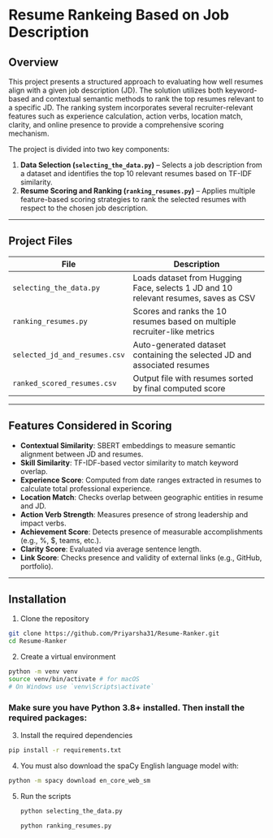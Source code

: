 # Resume Rankeing Based on Job Description

## Overview

This project presents a structured approach to evaluating how well resumes align with a given job description (JD). The solution utilizes both keyword-based and contextual semantic methods to rank the top resumes relevant to a specific JD. The ranking system incorporates several recruiter-relevant features such as experience calculation, action verbs, location match, clarity, and online presence to provide a comprehensive scoring mechanism.

The project is divided into two key components:

1. **Data Selection (`selecting_the_data.py`)** – Selects a job description from a dataset and identifies the top 10 relevant resumes based on TF-IDF similarity.
2. **Resume Scoring and Ranking (`ranking_resumes.py`)** – Applies multiple feature-based scoring strategies to rank the selected resumes with respect to the chosen job description.

---

## Project Files

| File                      | Description                                                                 |
|---------------------------|-----------------------------------------------------------------------------|
| `selecting_the_data.py`   | Loads dataset from Hugging Face, selects 1 JD and 10 relevant resumes, saves as CSV |
| `ranking_resumes.py`      | Scores and ranks the 10 resumes based on multiple recruiter-like metrics    |
| `selected_jd_and_resumes.csv` | Auto-generated dataset containing the selected JD and associated resumes   |
| `ranked_scored_resumes.csv`   | Output file with resumes sorted by final computed score                  |

---

## Features Considered in Scoring

- **Contextual Similarity**: SBERT embeddings to measure semantic alignment between JD and resumes.
- **Skill Similarity**: TF-IDF-based vector similarity to match keyword overlap.
- **Experience Score**: Computed from date ranges extracted in resumes to calculate total professional experience.
- **Location Match**: Checks overlap between geographic entities in resume and JD.
- **Action Verb Strength**: Measures presence of strong leadership and impact verbs.
- **Achievement Score**: Detects presence of measurable accomplishments (e.g., %, $, teams, etc.).
- **Clarity Score**: Evaluated via average sentence length.
- **Link Score**: Checks presence and validity of external links (e.g., GitHub, portfolio).

---

## Installation

1. Clone the repository
```bash
git clone https://github.com/Priyarsha31/Resume-Ranker.git
cd Resume-Ranker
```

2. Create a virtual environment
```bash
python -m venv venv
source venv/bin/activate # for macOS
# On Windows use `venv\Scripts\activate`
```

### Make sure you have Python 3.8+ installed. Then install the required packages:

3. Install the required dependencies
```bash
pip install -r requirements.txt
```

4. You must also download the spaCy English language model with:
```bash
python -m spacy download en_core_web_sm
```

5. Run the scripts
   ```bash
   python selecting_the_data.py
   ```
   ```bash
   python ranking_resumes.py
   ```
